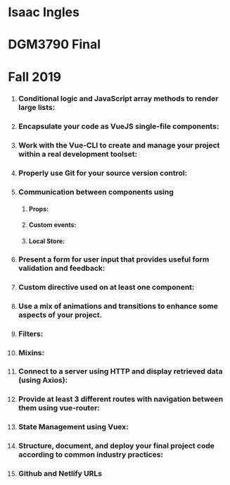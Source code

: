 # Isaac Ingles 
# DGM3790 Final
# Fall 2019


1. ### Conditional logic and JavaScript array methods to render large lists:

1. ### Encapsulate your code as VueJS single-file components:

1. ### Work with the Vue-CLI to create and manage your project within a real development toolset:

1. ### Properly use Git for your source version control:

1. ### Communication between components using 

    1. #### Props: 

    1. #### Custom events: 

    1. #### Local Store:

1. ### Present a form for user input that provides useful form validation and feedback:

1. ### Custom directive used on at least one component:

1. ### Use a mix of animations and transitions to enhance some aspects of your project.

1. ### Filters:

1. ### Mixins:

1. ### Connect to a server using HTTP and display retrieved data (using Axios):

1. ### Provide at least 3 different routes with navigation between them using vue-router:

1. ### State Management using Vuex:

1. ### Structure, document, and deploy your final project code according to common industry practices:

1. ### Github and Netlify URLs